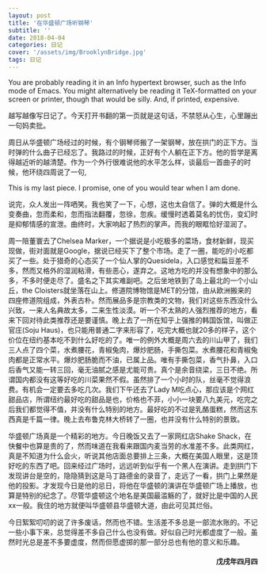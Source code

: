 ```yaml
---
layout: post
title: '在华盛顿广场听钢琴'
subtitle: ''
date: 2018-04-04
categories: 日记 
cover: '/assets/img/BrooklynBridge.jpg'
tags: 日记
---
```

<p class='quote'>
You are probably reading it in an Info hypertext browser, such as the Info mode of Emacs. You might alternatively be reading it TeX-formatted on your screen or printer, though that would be silly. And, if printed, expensive.
</p>
越写越像写日记了。今天打开书翻的第一页就是这句话，不禁怒从心生，心里蹦出一句妈卖批。

周日从华盛顿广场经过的时候，有个钢琴师搬了一架钢琴，放在拱门的正下方。当时弹的什么曲子已经忘了。我路过的时候，正好有个人躺在正下方。他的哲学是离得越近听的越清楚。作为一个外行很难说他的水平怎么样，谈最后一首曲子的时候，他环绕四周说了一句,

<p class='quote'>
This is my last piece. I promise, one of you would tear when I am done. 
</p>

说完，众人发出一阵哂笑。我也笑了一下，心想，这也太自信了。弹的大概是什么变奏曲，忽而柔和，忽而指法翻覆，忽徐，忽疾。缓慢时透着莫名的忧伤，变幻时是抑郁情感的宣泄。曲终时，大家响起了热烈的掌声。而我的眼眶恰好湿润了。

周一陪董寰去了Chelsea Marker，一个据说是小吃极多的菜场，食材新鲜，现买现做，街对面就是Google，据说已经买下了整个市场。走了一圈，能吃的小吃都买了一些。处于猎奇的心态买了一个仙人掌的Quesidela，入口感觉和扁豆差不多，然而又格外的湿润粘滑，有些恶心，遂弃之。这地方吃的并没有想象中的那么多，不多时便走尽了。盛名之下其实难副吧。之后坐地铁到了岛上最北的一个小山丘，the Cloisters就坐落在山上。修道院博物馆是MET的分馆，由从欧洲搬来的四座修道院组成，外表古朴。然而展品多是宗教类的文物，我们对这些东西没什么兴致，一来人名典故太多，二来生性淡漠。听一个不太熟的人强烈推荐的地方，看来下回对待此类推荐还是要谨慎。晚上去了一所在知乎上强推的韩国饭馆，叫做正官庄(Soju Haus)，也只能用普通二字来形容了，吃完大概也就20多的样子，这个价位在纽约基本吃不到什么好吃的了。唯一的例外大概是周六去的川山甲了，我们三人点了四个菜，水煮腰花，青椒兔肉，爆炒肥肠，手撕包菜。水煮腰花和青椒兔肉都是正常水平。爆炒肥肠脆而不油，已属上品。唯有手撕包菜，香气扑鼻，入口后香气又能一转三回，毫无油腻之感是尤能可贵。真个是余音绕梁，三日不绝。所谓国内都没有这等好吃的川菜果然不假。虽然排了一个小时的队，丝毫不觉得浪费。有机会一定要去多吃几次。我们下午还去了Lady M吃点心，那应该是个网红甜品店，所谓纽约最好吃的甜品是也，价格也不菲，小小一块要八九美元，吃完之后我们都觉得不值，并没有什么特别的地方。最好吃的不过是乳酪蛋糕，然而这东西真是千篇一律。晚上去布鲁克林大桥转了一圈，也并没有什么特别的景致。

华盛顿广场真是一个精彩的地方。今日晚饭又去了一家网红店Shake Shack，在快餐中也算是贵的了，然而味道在我看来跟国内麦当劳的水准差不多。此类网红，真是不知道为什么会火，听说其他店面总要排上三条，大概在美国人眼里，这是顶好吃的东西了吧。回来经过广场时，远远听到似乎有一个黑人在演讲。走到拱门下发现讲台是空的，隐隐猜到这是马丁路德金的录音了，走远了一看，拱门上果然是他的投影。才发现今日是他的忌日，将他在华盛顿的演讲在华盛顿广场上播放，也算是特别的纪念了。尽管华盛顿这个地名是美国最滥觞的了，就好比是中国的人民xx一般。我住的地方就便叫华盛顿县华盛顿大道，由此可见其烂俗。

今日絮絮叨叨的说了许多废话，然而也不错。生活差不多总是一部流水账的。不记一些小事下来，总觉得差不多自己什么也没有做。好似自己时光都虚度了一般。虽然时光总是差不多要虚度，然而但愿虚掷的那一部分总也有他的意义和乐趣。

<h4 style='text-align:right'>戊戌年四月四</h4>

